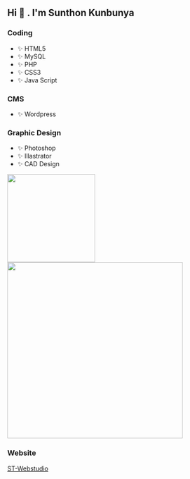 ## Hi 👋 . I'm Sunthon Kunbunya

### Coding
- ✨ HTML5
- ✨ MySQL
- ✨ PHP
- ✨ CSS3
- ✨ Java Script

### CMS
- ✨ Wordpress

### Graphic Design
- ✨ Photoshop
- ✨ Illastrator
- ✨ CAD Design


<a href="https://www.st-webstudio.com"><img src="https://www.st-webstudio.com/asset/logo-trans-400.png" width="200"></a> <img src="https://www.st-webstudio.com/asset/wp.png" width="400">

### Website
<a href="https://www.st-webstudio.com">ST-Webstudio</a>
<!--
**kunbunya/kunbunya** is a ✨ _special_ ✨ repository because its `README.md` (this file) appears on your GitHub profile.

Here are some ideas to get you started:

- 🔭 I’m currently working on ...
- 🌱 I’m currently learning ...
- 👯 I’m looking to collaborate on ...
- 🤔 I’m looking for help with ...
- 💬 Ask me about ...
- 📫 How to reach me: ...
- 😄 Pronouns: ...
- ⚡ Fun fact: ...
-->
